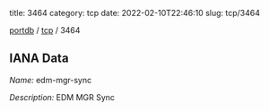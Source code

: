title: 3464
category: tcp
date: 2022-02-10T22:46:10
slug: tcp/3464

[portdb](/) / [tcp](/category/tcp.html) / 3464


## IANA Data

_Name:_ edm-mgr-sync

_Description:_ EDM MGR Sync

